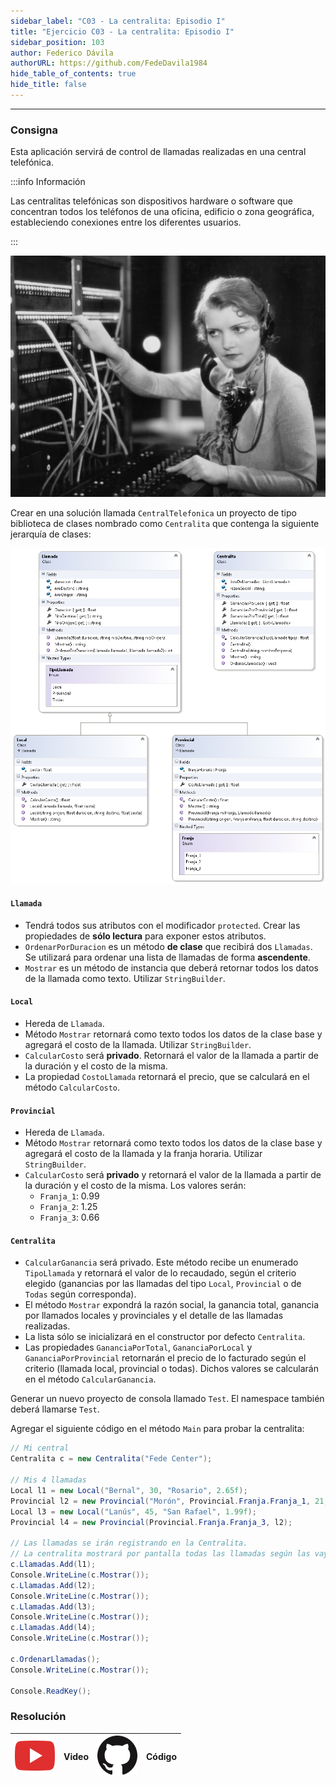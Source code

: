 ```yaml
---
sidebar_label: "C03 - La centralita: Episodio I"
title: "Ejercicio C03 - La centralita: Episodio I"
sidebar_position: 103
author: Federico Dávila
authorURL: https://github.com/FedeDavila1984
hide_table_of_contents: true
hide_title: false
---
```

---

### Consigna
Esta aplicación servirá de control de llamadas realizadas en una central telefónica.

:::info Información

Las centralitas telefónicas son dispositivos hardware o software que concentran todos los teléfonos de una oficina, edificio o zona geográfica, estableciendo conexiones entre los diferentes usuarios.

:::

![Centralita tradicional](/clases/08-herencia/ejercicios/centralita-tradicional.jpg)

Crear en una solución llamada `CentralTelefonica` un proyecto de tipo biblioteca de clases nombrado como `Centralita` que contenga la siguiente jerarquía de clases:

![Diagrama de clases](/clases/08-herencia/ejercicios/centralita-diagram.PNG)

#### `Llamada`
* Tendrá todos sus atributos con el modificador `protected`. Crear las propiedades de **sólo lectura** para exponer estos atributos.
* `OrdenarPorDuracion` es un método **de clase** que recibirá dos `Llamadas`. Se utilizará para ordenar una lista de llamadas de forma **ascendente**.
* `Mostrar` es un método de instancia que deberá retornar todos los datos de la llamada como texto. Utilizar `StringBuilder`.

#### `Local`
* Hereda de `Llamada`.
* Método `Mostrar` retornará como texto todos los datos de la clase base y agregará el costo de la llamada. Utilizar `StringBuilder`.
* `CalcularCosto` será **privado**. Retornará el valor de la llamada a partir de la duración y el costo de la misma.
* La propiedad `CostoLlamada` retornará el precio, que se calculará en el método `CalcularCosto`.

#### `Provincial`
* Hereda de `Llamada`.
* Método `Mostrar` retornará como texto todos los datos de la clase base y agregará el costo de la llamada y la franja horaria. Utilizar `StringBuilder`.
* `CalcularCosto` será **privado** y retornará el valor de la llamada a partir de la duración y el costo de la misma. Los valores serán: 
  * `Franja_1`: 0.99
  * `Franja_2`: 1.25
  * `Franja_3`: 0.66

#### `Centralita`
* `CalcularGanancia` será privado. Este método recibe un enumerado `TipoLlamada` y retornará el valor de lo recaudado, según el criterio elegido (ganancias por las llamadas del tipo `Local`, `Provincial` o de `Todas` según corresponda).
* El método `Mostrar` expondrá la razón social, la ganancia total, ganancia por llamados locales y provinciales y el detalle de las llamadas realizadas.
* La lista sólo se inicializará en el constructor por defecto `Centralita`.
* Las propiedades `GananciaPorTotal`, `GananciaPorLocal` y `GananciaPorProvincial` retornarán el precio de lo facturado según el criterio (llamada local, provincial o todas). Dichos valores se calcularán en el método `CalcularGanancia`.

Generar un nuevo proyecto de consola llamado `Test`. El namespace también deberá llamarse `Test`. 

Agregar el siguiente código en el método `Main` para probar la centralita:

```csharp
// Mi central
Centralita c = new Centralita("Fede Center");

// Mis 4 llamadas
Local l1 = new Local("Bernal", 30, "Rosario", 2.65f);
Provincial l2 = new Provincial("Morón", Provincial.Franja.Franja_1, 21, "Bernal");
Local l3 = new Local("Lanús", 45, "San Rafael", 1.99f);
Provincial l4 = new Provincial(Provincial.Franja.Franja_3, l2);

// Las llamadas se irán registrando en la Centralita.
// La centralita mostrará por pantalla todas las llamadas según las vaya registrando.
c.Llamadas.Add(l1);
Console.WriteLine(c.Mostrar());
c.Llamadas.Add(l2);
Console.WriteLine(c.Mostrar());
c.Llamadas.Add(l3);
Console.WriteLine(c.Mostrar());
c.Llamadas.Add(l4);
Console.WriteLine(c.Mostrar());

c.OrdenarLlamadas();
Console.WriteLine(c.Mostrar());

Console.ReadKey();
```

### Resolución
| ![img](/base/youtube.svg) | Video | ![img](/base/github.svg) | Código |
| :-----------------------: | :---: | :----------------------: | :----: |